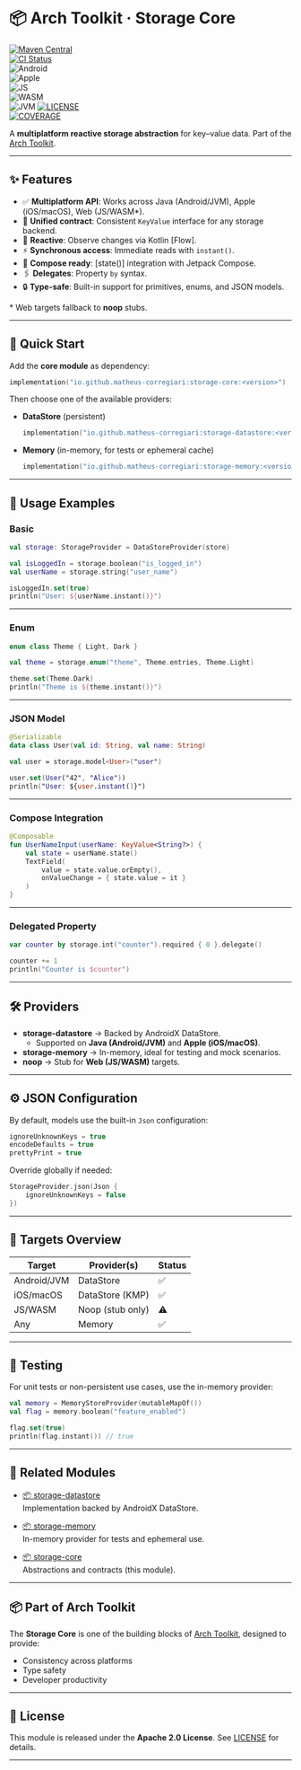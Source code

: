 # 📦 Arch Toolkit · Storage Core

[![Maven Central][badge-maven]][link-maven]  
[![CI Status][badge-ci]][link-ci]  
![Android][badge-android]  
![Apple][badge-apple]  
![JS][badge-js]  
![WASM][badge-wasm]  
![JVM][badge-jvm]
[![LICENSE][badge-license]][link-license]  
[![COVERAGE][badge-coverage]][link-coverage]

A **multiplatform reactive storage abstraction** for key–value data.
Part of the [Arch Toolkit](https://github.com/matheus-corregiari/arch-toolkit).

---

## ✨ Features

* ✅ **Multiplatform API**: Works across Java (Android/JVM), Apple (iOS/macOS), Web (JS/WASM\*).
* 🎯 **Unified contract**: Consistent `KeyValue` interface for any storage backend.
* 🔄 **Reactive**: Observe changes via Kotlin \[Flow].
* ⚡ **Synchronous access**: Immediate reads with `instant()`.
* 🧩 **Compose ready**: \[state()] integration with Jetpack Compose.
* 🖇️ **Delegates**: Property `by` syntax.
* 🔒 **Type-safe**: Built-in support for primitives, enums, and JSON models.

\* Web targets fallback to **noop** stubs.

---

## 🚀 Quick Start

Add the **core module** as dependency:

```kotlin
implementation("io.github.matheus-corregiari:storage-core:<version>")
```

Then choose one of the available providers:

* **DataStore** (persistent)

  ```kotlin
  implementation("io.github.matheus-corregiari:storage-datastore:<version>")
  ```
* **Memory** (in-memory, for tests or ephemeral cache)

  ```kotlin
  implementation("io.github.matheus-corregiari:storage-memory:<version>")
  ```

---

## 📖 Usage Examples

### Basic

```kotlin
val storage: StorageProvider = DataStoreProvider(store)

val isLoggedIn = storage.boolean("is_logged_in")
val userName = storage.string("user_name")

isLoggedIn.set(true)
println("User: ${userName.instant()}")
```

---

### Enum

```kotlin
enum class Theme { Light, Dark }

val theme = storage.enum("theme", Theme.entries, Theme.Light)

theme.set(Theme.Dark)
println("Theme is ${theme.instant()}")
```

---

### JSON Model

```kotlin
@Serializable
data class User(val id: String, val name: String)

val user = storage.model<User>("user")

user.set(User("42", "Alice"))
println("User: ${user.instant()}")
```

---

### Compose Integration

```kotlin
@Composable
fun UserNameInput(userName: KeyValue<String?>) {
    val state = userName.state()
    TextField(
        value = state.value.orEmpty(),
        onValueChange = { state.value = it }
    )
}
```

---

### Delegated Property

```kotlin
var counter by storage.int("counter").required { 0 }.delegate()

counter += 1
println("Counter is $counter")
```

---

## 🛠️ Providers

* **storage-datastore** → Backed by AndroidX DataStore.
    * Supported on **Java (Android/JVM)** and **Apple (iOS/macOS)**.
* **storage-memory** → In-memory, ideal for testing and mock scenarios.
* **noop** → Stub for **Web (JS/WASM)** targets.

---

## ⚙️ JSON Configuration

By default, models use the built-in `Json` configuration:

```kotlin
ignoreUnknownKeys = true
encodeDefaults = true
prettyPrint = true
```

Override globally if needed:

```kotlin
StorageProvider.json(Json {
    ignoreUnknownKeys = false
})
```

---

## 🧩 Targets Overview

| Target      | Provider(s)      | Status |
|-------------|------------------|--------|
| Android/JVM | DataStore        | ✅      |
| iOS/macOS   | DataStore (KMP)  | ✅      |
| JS/WASM     | Noop (stub only) | ⚠️     |
| Any         | Memory           | ✅      |

---

## 🧪 Testing

For unit tests or non-persistent use cases, use the in-memory provider:

```kotlin
val memory = MemoryStoreProvider(mutableMapOf())
val flag = memory.boolean("feature_enabled")

flag.set(true)
println(flag.instant()) // true
```

---

## 🔗 Related Modules

- [📦 storage-datastore](../storage-datastore)  
  Implementation backed by AndroidX DataStore.

- [📦 storage-memory](../storage-memory)  
  In-memory provider for tests and ephemeral use.

- [📦 storage-core](../storage-core)  
  Abstractions and contracts (this module).

---

## 📦 Part of Arch Toolkit

The **Storage Core** is one of the building blocks
of [Arch Toolkit](https://github.com/matheus-corregiari/arch-toolkit), designed to provide:

* Consistency across platforms
* Type safety
* Developer productivity

---

## 📄 License

This module is released under the **Apache 2.0 License**.
See [LICENSE](../../../LICENSE.md) for details.

---

[link-maven]: https://search.maven.org/artifact/io.github.matheus-corregiari/storage-core

[link-ci]: https://github.com/matheus-corregiari/arch-toolkit/actions/workflows/generate-tag.yml

[link-license]: ../../../LICENSE.md

[link-coverage]: https://codecov.io/gh/matheus-corregiari/arch-toolkit

[badge-android]: http://img.shields.io/badge/-android-6EDB8D.svg?style=flat

[badge-apple]: http://img.shields.io/badge/-apple-000000.svg?style=flat

[badge-js]: http://img.shields.io/badge/-js-F7DF1E.svg?style=flat

[badge-wasm]: http://img.shields.io/badge/-wasm-654FF0.svg?style=flat

[badge-jvm]: http://img.shields.io/badge/-jvm-DB413D.svg?style=flat

[badge-maven]: https://img.shields.io/maven-central/v/io.github.matheus-corregiari/storage-core.svg

[badge-ci]: https://github.com/matheus-corregiari/arch-toolkit/actions/workflows/generate-tag.yml/badge.svg

[badge-license]: https://img.shields.io/github/license/matheus-corregiari/arch-toolkit

[badge-coverage]: https://img.shields.io/codecov/c/github/matheus-corregiari/arch-toolkit

```